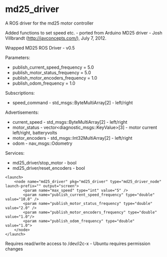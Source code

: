 # md25_driver
A ROS driver for the md25 motor controller

Added functions to set speed etc. - ported from Arduino MD25 driver - Josh Villbrandt (http://javconcepts.com/), July 7, 2012.

Wrapped MD25 ROS Driver - v0.5

Parameters:
* publish_current_speed_frequency = 5.0
* publish_motor_status_frequency = 5.0
* publish_motor_encoders_frequency = 1.0
* publish_odom_frequency = 1.0

Subscriptions:
* speed_command - std_msgs::ByteMultiArray[2] - left/right

Advertisements:
* current_speed - std_msgs::ByteMultiArray[2] - left/right
* motor_status - vector<diagnostic_msgs::KeyValue>[3] - motor current left/right, batteryvolts
* motor_encoders - std_msgs::Int32MultiArray[2] - left/right
* odom - nav_msgs::Odometry

Services:
* md25_driver/stop_motor - bool
* md25_driver/reset_encoders - bool

```
<launch>
    <node name="md25_driver" pkg="md25_driver" type="md25_driver_node" launch-prefix="" output="screen">
        <param name="max_speed" type="int" value="5" />
        <param name="publish_current_speed_frequency" type="double" value="10.0" />
        <param name="publish_motor_status_frequency" type="double" value="2.0" />
        <param name="publish_motor_encoders_frequency" type="double" value="1.0"/>
        <param name="publish_odom_frequency" type="double" value="1.0">
    </node>
</launch>
```

Requires read/write access to /dev/i2c-x - Ubuntu requires permission changes
